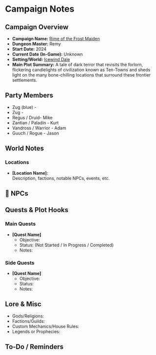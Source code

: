# Campaign Notes

## Campaign Overview

- **Campaign Name:** [Rime of the Frost Maiden](https://forgottenrealms.fandom.com/wiki/Icewind_Dale:_Rime_of_the_Frostmaiden)
- **Dungeon Master:** Remy
- **Start Date:** 2024
- **Current Date (In-Game):** Unknown
- **Setting/World:** [Icewind Dale](https://forgottenrealms.fandom.com/wiki/Icewind_Dale)
- **Main Plot Summary:** A tale of dark terror that revisits the forlorn, flickering candlelights of civilization known as Ten-Towns and sheds light on the many bone-chilling locations that surround these frontier settlements.

## Party Members

- Zug (blue) -
- Zug -
- Regus / Druid- Mike
- Zantian / Paladin - Kurt
- Vandross / Warrior - Adam
- Guuch / Rogue - Jason

## World Notes

### Locations

- **[Location Name]:**  
  Description, factions, notable NPCs, events, etc.

## 👤 NPCs

## Quests & Plot Hooks

### Main Quests

- **[Quest Name]**
  - Objective:
  - Status: (Not Started / In Progress / Completed)
  - Notes:

### Side Quests

- **[Quest Name]**
  - Objective:
  - Status:
  - Notes:

## Lore & Misc

- Gods/Religions:
- Factions/Guilds:
- Custom Mechanics/House Rules:
- Legends or Prophecies:

## To-Do / Reminders
